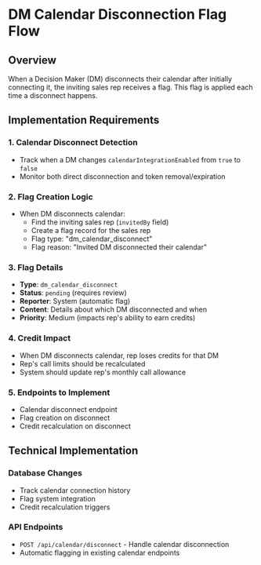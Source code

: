 # DM Calendar Disconnection Flag Flow

## Overview
When a Decision Maker (DM) disconnects their calendar after initially connecting it, the inviting sales rep receives a flag. This flag is applied each time a disconnect happens.

## Implementation Requirements

### 1. Calendar Disconnect Detection
- Track when a DM changes `calendarIntegrationEnabled` from `true` to `false`
- Monitor both direct disconnection and token removal/expiration

### 2. Flag Creation Logic
- When DM disconnects calendar:
  - Find the inviting sales rep (`invitedBy` field)
  - Create a flag record for the sales rep
  - Flag type: "dm_calendar_disconnect"
  - Flag reason: "Invited DM disconnected their calendar"

### 3. Flag Details
- **Type**: `dm_calendar_disconnect`
- **Status**: `pending` (requires review)
- **Reporter**: System (automatic flag)
- **Content**: Details about which DM disconnected and when
- **Priority**: Medium (impacts rep's ability to earn credits)

### 4. Credit Impact
- When DM disconnects calendar, rep loses credits for that DM
- Rep's call limits should be recalculated
- System should update rep's monthly call allowance

### 5. Endpoints to Implement
- Calendar disconnect endpoint
- Flag creation on disconnect
- Credit recalculation on disconnect

## Technical Implementation

### Database Changes
- Track calendar connection history
- Flag system integration
- Credit recalculation triggers

### API Endpoints
- `POST /api/calendar/disconnect` - Handle calendar disconnection
- Automatic flagging in existing calendar endpoints